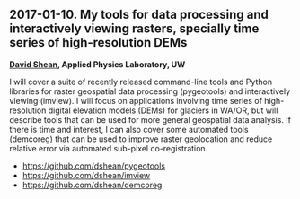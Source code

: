 
## 2017-01-10. My tools for data processing and interactively viewing rasters, specially time series of high-resolution DEMs

**[David Shean](https://github.com/dshean), Applied Physics Laboratory, UW**

I will cover a suite of recently released command-line tools and Python libraries for raster geospatial data processing (pygeotools) and interactively viewing (imview).  I will focus on applications involving time series of high-resolution digital elevation models (DEMs) for glaciers in WA/OR, but will describe tools that can be used for more general geospatial data analysis.  If there is time and interest, I can also cover some automated tools (demcoreg) that can be used to improve raster geolocation and reduce relative error via automated sub-pixel co-registration.
- https://github.com/dshean/pygeotools
- https://github.com/dshean/imview
- https://github.com/dshean/demcoreg
